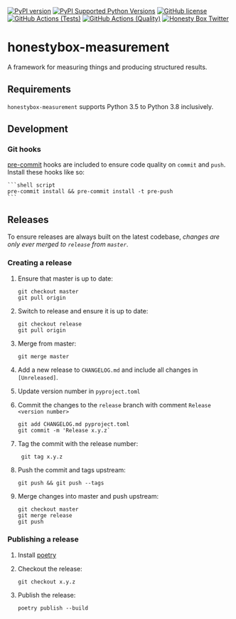 [![PyPI version](https://badge.fury.io/py/honestybox-measurement.svg)](https://badge.fury.io/py/honestybox-measurement)
[![PyPI Supported Python Versions](https://img.shields.io/pypi/pyversions/honestybox-measurement.svg)](https://pypi.python.org/pypi/honestybox-measurement/)
[![GitHub license](https://img.shields.io/github/license/honesty-box/honestybox-measurement)](https://github.com/honesty-box/honestybox-measurement/blob/master/LICENSE)
[![GitHub Actions (Tests)](https://github.com/honesty-box/honestybox-measurement/workflows/Tests/badge.svg)](https://github.com/honesty-box/honestybox-measurement)
[![GitHub Actions (Quality)](https://github.com/honesty-box/honestybox-measurement/workflows/Quality/badge.svg)](https://github.com/honesty-box/honestybox-measurement)
[![Honesty Box Twitter](https://img.shields.io/twitter/follow/honestybox?style=social)](https://twitter.com/honestybox)

# honestybox-measurement

A framework for measuring things and producing structured results.

## Requirements

`honestybox-measurement` supports Python 3.5 to Python 3.8 inclusively.

## Development

### Git hooks

[pre-commit](https://pre-commit.com/) hooks are included to ensure code quality
on `commit` and `push`. Install these hooks like so:

    ```shell script
    pre-commit install && pre-commit install -t pre-push
    ```

## Releases

To ensure releases are always built on the latest codebase, *changes are only ever merged to `release` from `master`*.

### Creating a release
1. Ensure that master is up to date:

    ```shell script
    git checkout master
    git pull origin
    ```

2. Switch to release and ensure it is up to date:

    ```shell script
    git checkout release
    git pull origin
    ```

3. Merge from master:

    ```shell script
    git merge master
    ```

4. Add a new release to `CHANGELOG.md` and include all changes in `[Unreleased]`.

5. Update version number in `pyproject.toml`

6. Commit the changes to the `release` branch with comment `Release <version number>`

    ```shell script
    git add CHANGELOG.md pyproject.toml
    git commit -m 'Release x.y.z`
    ```

7. Tag the commit with the release number:

    ```shell script
     git tag x.y.z
    ```

8. Push the commit and tags upstream:

    ```shell script
    git push && git push --tags
    ```

9. Merge changes into master and push upstream:

    ```shell script
    git checkout master
    git merge release
    git push
    ```


### Publishing a release

1. Install [poetry](https://poetry.eustace.io)

2. Checkout the release:

    ```shell script
    git checkout x.y.z
    ```

3. Publish the release:

    ```shell script
    poetry publish --build
    ```
